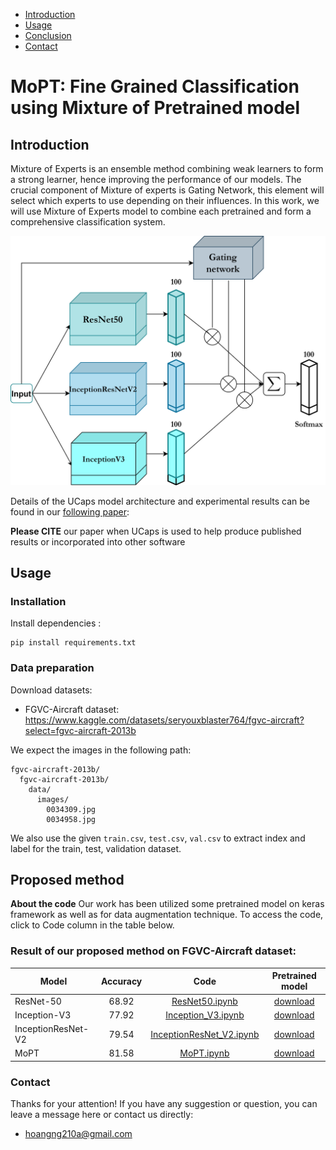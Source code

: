 * [Introduction](#intro)
* [Usage](#usage)
* [Conclusion](#conclusion)
* [Contact](#contact)

# MoPT: Fine Grained Classification using Mixture of Pretrained model


## Introduction 

Mixture of Experts is an ensemble method combining weak learners to form a strong learner, hence improving the performance of our models. The crucial component of Mixture of experts is Gating Network, this element will select which experts to use depending on their influences. In this work, we will use Mixture of Experts model to combine each pretrained and form a comprehensive classification system. 


![alt text](MoPT.png "Mixture of Pretrained model")

Details of the UCaps model architecture and experimental results can be found in our [following paper](https://rdcu.be/cyhMv):


**Please CITE** our paper when UCaps is used to help produce published results or incorporated into other software





## Usage

### Installation
Install dependencies : 
```
pip install requirements.txt
```

### Data preparation
Download datasets:
* FGVC-Aircraft dataset: <https://www.kaggle.com/datasets/seryouxblaster764/fgvc-aircraft?select=fgvc-aircraft-2013b>

We expect the images in the following path:
```
fgvc-aircraft-2013b/
  fgvc-aircraft-2013b/
    data/ 
      images/ 
        0034309.jpg
        0034958.jpg
```
We also use the given `train.csv`, `test.csv`, `val.csv`  to extract index and label for the train, test, validation dataset.


## Proposed method
**About the code** Our work has been utilized some pretrained model on keras framework as well as for data augmentation technique. To access the code, click to Code column in the table below. 

### Result of our proposed method on FGVC-Aircraft dataset:

| Model                |  Accuracy | Code     |Pretrained model |
|-------|:------:|:---------:|:---------:|
| ResNet-50            | 68.92 |    [ResNet50.ipynb](https://github.com/hoangNguyen210/Fine-Grained-Classification/blob/main/code/ResNet50.ipynb)          |[download](https://drive.google.com/file/d/1-4keaQBactTvOFCeoDJyRUdfXmsBk6VN/view?usp=sharing) |
| Inception-V3         | 77.92 |    [Inception_V3.ipynb](https://github.com/hoangNguyen210/Fine-Grained-Classification/blob/main/code/Inception_V3.ipynb)         |[download](https://drive.google.com/file/d/11nOzMyxTGqpd0UI5urrOxP-KOraeBKbA/view?usp=sharing) |
| InceptionResNet-V2   | 79.54 |    [InceptionResNet_V2.ipynb](https://github.com/hoangNguyen210/Fine-Grained-Classification/blob/main/code/InceptionResNet_V2.ipynb)         |[download](https://drive.google.com/file/d/1RwWDYB2QpmokAv8w9vngOcHrTVMCo_kX/view?usp=sharing) |
| MoPT                 | 81.58 |     [MoPT.ipynb](https://github.com/hoangNguyen210/Fine-Grained-Classification/blob/main/code/MoPT.ipynb)           |[download](https://drive.google.com/file/d/1-3lbojBiohMjYWPdnkutl8mnWtYvi-0d/view?usp=sharing) |


### Contact
Thanks for your attention!
If you have any suggestion or question, you can leave a message here or contact us directly:
- hoangng210a@gmail.com


